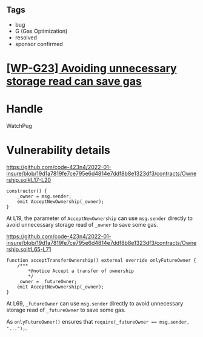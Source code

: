 ## Tags

- bug
- G (Gas Optimization)
- resolved
- sponsor confirmed

# [[WP-G23] Avoiding unnecessary storage read can save gas](https://github.com/code-423n4/2022-01-insure-findings/issues/265) 

# Handle

WatchPug


# Vulnerability details

https://github.com/code-423n4/2022-01-insure/blob/19d1a7819fe7ce795e6d4814e7ddf8b8e1323df3/contracts/Ownership.sol#L17-L20

```solidity
constructor() {
    _owner = msg.sender;
    emit AcceptNewOwnership(_owner);
}
```

At L19, the parameter of `AcceptNewOwnership` can use `msg.sender` directly to avoid unnecessary storage read of `_owner` to save some gas.

https://github.com/code-423n4/2022-01-insure/blob/19d1a7819fe7ce795e6d4814e7ddf8b8e1323df3/contracts/Ownership.sol#L65-L71

```solidity
function acceptTransferOwnership() external override onlyFutureOwner {
    /***
        *@notice Accept a transfer of ownership
        */
    _owner = _futureOwner;
    emit AcceptNewOwnership(_owner);
}
```

At L69, `_futureOwner` can use `msg.sender` directly to avoid unnecessary storage read of `_futureOwner` to save some gas.

As `onlyFutureOwner()` ensures that `require(_futureOwner == msg.sender, "...");`.

